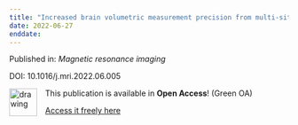 ```yaml
---
title: "Increased brain volumetric measurement precision from multi-site 3D T1-weighted 3 T magnetic resonance imaging by correcting geometric distortions."
date: 2022-06-27
enddate:
---
```


Published in: *Magnetic resonance imaging*

DOI: 10.1016/j.mri.2022.06.005

<img src="https://upload.wikimedia.org/wikipedia/commons/thumb/7/77/Open_Access_logo_PLoS_transparent.svg/800px-Open_Access_logo_PLoS_transparent.svg.png" alt="drawing" width="50" align="left"/> &nbsp;&nbsp;&nbsp;This publication is available in **Open Access**! (Green OA)

&nbsp;&nbsp;&nbsp;[Access it freely here](https://doi.org/10.1101/2021.11.29.469919
)

